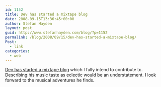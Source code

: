 ```yaml
---
id: 1152
title: Dev has started a mixtape blog
date: 2008-09-15T13:36:45+00:00
author: Stefan Hayden
layout: post
guid: http://www.stefanhayden.com/blog/?p=1152
permalink: /blog/2008/09/15/dev-has-started-a-mixtape-blog/
Post:
  - link
categories:
  - web
---
```

<a href="http://activatestarpower.tumblr.com/">Dev has started a mixtape blog</a> which I fully intend to contribute to. Describing his music taste as eclectic would be an understatement. I look forward to the musical adventures he finds.